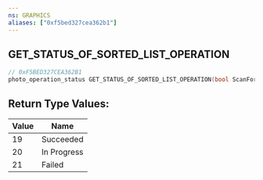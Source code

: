 ```yaml
---
ns: GRAPHICS
aliases: ["0xf5bed327cea362b1"]
---
```

## GET_STATUS_OF_SORTED_LIST_OPERATION

```c
// 0xF5BED327CEA362B1
photo_operation_status GET_STATUS_OF_SORTED_LIST_OPERATION(bool ScanForSaving);
```

## Return Type Values:
| Value | Name |
| --- | --- |
| 19 | Succeeded |
| 20 | In Progress |
| 21 | Failed |

